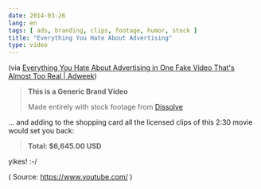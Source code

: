 ```yaml
---
date: 2014-03-26
lang: en
tags: [ ads, branding, clips, footage, humor, stock ]
title: "Everything You Hate About Advertising"
type: video
---
```


(via [Everything You Hate About Advertising in One Fake Video That's Almost Too Real | Adweek](http://www.adweek.com/adfreak/everything-you-hate-about-advertising-one-fake-video-thats-almost-too-real-156525))

> **This is a Generic Brand Video**
>
> Made entirely with stock footage from
> [Dissolve](http://dissolve.com/generic)

... and adding to the shopping card all the licensed clips of this 2:30
movie would set you back:

> **Total: \$6,645.00 USD**

yikes! :-/

( Source: <https://www.youtube.com/> )


